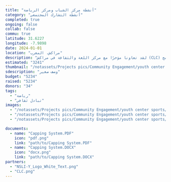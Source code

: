 ```yaml
---
title: "أنشطة مركز الشباب ومركز الرياضة"
category: "أنشطة التشارك المجتمعي"
completed: true
ongoing: false
collab: false
commu: true
latitude: 31.6227
longitude: -7.9898
date: 2024-01-01
location: "مراكش، المغرب"
description: "لقد تعاونا مؤخرًا مع مركز اللغة والثقافة في مراكش (CLC) لتوفير أنشطة التشارك الاجتماعي لطلابهم المتبادلين من برنامج NSLI-Y. قمنا بتنظيم أنشطة في مركز الشباب تامسلوهت ومركز الرياضة بالتعاون مع جمعية الشباب من أجل التنمية بدون حدود. جمعنا طلابًا محليين طموحين للعمل مع الطلاب المتبادلين لتطوير نشاطهم الخاص لتسهيله خلال نشاط 'زوين آب'. في يوم آخر، قمنا بالاستمتاع بلعب كرة القدم مع نفس الطلاب، مما فتح آفاقًا لحوار عابر للثقافات بين طلاب المدارس الثانوية."
estimated: "3241"
thumbnail: "/notassets/Projects pics/Community Engagement/youth center sports/pic1.jpg"
sdescription: "وصف صغير"
budget: "5234"
raised: "5234"
donors: "34"
tags:
  - "رياضة"
  - "تبادل ثقافي"
images:
  - "/notassets/Projects pics/Community Engagement/youth center sports/pic1.jpg"
  - "/notassets/Projects pics/Community Engagement/youth center sports/pic2.jpg"
  - "/notassets/Projects pics/Community Engagement/youth center sports/pic3.jpg"

documents:
  - name: "Capping System.PDF"
    icon: "pdf.png"
    link: "path/to/Capping System.PDF"
  - name: "Capping System.DOCX"
    icon: "docx.png"
    link: "path/to/Capping System.DOCX"
partners:
  - "NSLI-Y_Logo_White_Text.png"
  - "CLC.png"
---
```

